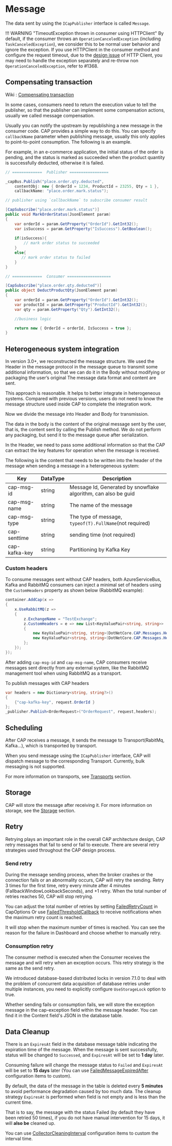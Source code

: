 # Message

The data sent by using the `ICapPublisher` interface is called `Message`.

!!! WARNING "TimeoutException thrown in consumer using HTTPClient"
    By default, if the consumer throws an `OperationCanceledException` (including `TaskCanceledException`), we consider this to be normal user behavior and ignore the exception. If you use HTTPClient in the consumer method and configure the request timeout, due to the [design issue](https://github.com/dotnet/runtime/issues/21965) of HTTP Client, you may need to handle the exception separately and re-throw non `OperationCanceledException`, refer to #1368.

## Compensating transaction

Wiki :
[Compensating transaction](https://en.wikipedia.org/wiki/Compensating_transaction)

In some cases, consumers need to return the execution value to tell the publisher, so that the publisher can implement some compensation actions, usually we called message compensation.

Usually you can notify the upstream by republishing a new message in the consumer code. CAP provides a simple way to do this. You can specify `callbackName` parameter when publishing message, usually this only applies to point-to-point consumption. The following is an example.

For example, in an e-commerce application, the initial status of the order is pending, and the status is marked as succeeded when the product quantity is successfully deducted, otherwise it is failed.

```C#
// =============  Publisher =================

_capBus.Publish("place.order.qty.deducted", 
    contentObj: new { OrderId = 1234, ProductId = 23255, Qty = 1 }, 
    callbackName: "place.order.mark.status");    

// publisher using `callbackName` to subscribe consumer result

[CapSubscribe("place.order.mark.status")]
public void MarkOrderStatus(JsonElement param)
{
    var orderId = param.GetProperty("OrderId").GetInt32();
    var isSuccess = param.GetProperty("IsSuccess").GetBoolean();
    
    if(isSuccess){
        // mark order status to succeeded
    }
    else{
       // mark order status to failed
    }
}

// =============  Consumer ===================

[CapSubscribe("place.order.qty.deducted")]
public object DeductProductQty(JsonElement param)
{
    var orderId = param.GetProperty("OrderId").GetInt32();
    var productId = param.GetProperty("ProductId").GetInt32();
    var qty = param.GetProperty("Qty").GetInt32();

    //business logic 

    return new { OrderId = orderId, IsSuccess = true };
}
```

## Heterogeneous system integration

In version 3.0+, we reconstructed the message structure. We used the Header in the message protocol in the message queue to transmit some additional information, so that we can do it in the Body without modifying or packaging the user’s original The message data format and content are sent.

This approach is reasonable. It helps to better integrate in heterogeneous systems. Compared with previous versions, users do not need to know the message structure used inside CAP to complete the integration work.

Now we divide the message into Header and Body for transmission.

The data in the body is the content of the original message sent by the user, that is, the content sent by calling the Publish method. We do not perform any packaging, but send it to the message queue after serialization.

In the Header, we need to pass some additional information so that the CAP can extract the key features for operation when the message is received.

The following is the content that needs to be written into the header of the message when sending a message in a heterogeneous system:

 Key | DataType | Description
-- | --| --
cap-msg-id |  string | Message Id, Generated by snowflake algorithm, can also be guid
cap-msg-name | string | The name of the message
cap-msg-type | string | The type of message, `typeof(T).FullName`(not required)
cap-senttime | string | sending time (not required)
cap-kafka-key | string | Partitioning by Kafka Key

### Custom headers
To consume messages sent without CAP headers, both AzureServiceBus, Kafka and RabbitMQ consumers can inject a minimal set of headers using the `CustomHeaders` property as shown below (RabbitMQ example):
```C#
container.AddCap(x =>
{
    x.UseRabbitMQ(z =>
    {
        z.ExchangeName = "TestExchange";
        z.CustomHeaders = e => new List<KeyValuePair<string, string>>
        {
            new KeyValuePair<string, string>(DotNetCore.CAP.Messages.Headers.MessageId, SnowflakeId.Default().NextId().ToString()),
            new KeyValuePair<string, string>(DotNetCore.CAP.Messages.Headers.MessageName, e.RoutingKey)
        };
    });
});
```

After adding `cap-msg-id` and `cap-msg-name`, CAP consumers receive messages sent directly from any external system, like the RabbitMQ management tool when using RabbitMQ as a transport.

To publish messages with CAP headers 
```C#
var headers = new Dictionary<string, string?>()
{
    {"cap-kafka-key", request.OrderId }
};
_publisher.Publish<OrderRequest>("OrderRequest", request,headers);
```


## Scheduling

After CAP receives a message, it sends the message to Transport(RabitMq, Kafka...), which is transported by transport.
 
When you send message using the `ICapPublisher` interface, CAP will dispatch message to the corresponding Transport. Currently, bulk messaging is not supported.

For more information on transports, see [Transports](../transport/general.md) section.

## Storage 

CAP will store the message after receiving it. For more information on storage, see the [Storage](../storage/general.md) section.

## Retry

Retrying plays an important role in the overall CAP architecture design, CAP retry messages that fail to send or fail to execute. There are several retry strategies used throughout the CAP design process.

### Send retry

During the message sending process, when the broker crashes or the connection fails or an abnormality occurs, CAP will retry the sending. Retry 3 times for the first time, retry every minute after 4 minutes (FallbackWindowLookbackSeconds), and +1 retry. When the total number of retries reaches 50, CAP will stop retrying.

You can adjust the total number of retries by setting [FailedRetryCount](../configuration#failedretrycount) in CapOptions Or use [FailedThresholdCallback](../configuration#failedthresholdcallback) to receive notifications when the maximum retry count is reached.

It will stop when the maximum number of times is reached. You can see the reason for the failure in Dashboard and choose whether to manually retry.

### Consumption retry

The consumer method is executed when the Consumer receives the message and will retry when an exception occurs. This retry strategy is the same as the send retry.

We introduced database-based distributed locks in version 7.1.0 to deal with the problem of concurrent data acquisition of database retries under multiple instances, you need to explicitly configure `UseStorageLock` option to true.

Whether sending fails or consumption fails, we will store the exception message in the cap-exception field within the message header. You can find it in the Content field's JSON in the database table.

## Data Cleanup

There is an `ExpiresAt` field in the database message table indicating the expiration time of the message. When the message is sent successfully, status will be changed to `Successed`, and `ExpiresAt` will be set to **1 day** later. 

Consuming failure will change the message status to `Failed` and `ExpiresAt` will be set to **15 days** later (You can use [FailedMessageExpiredAfter](../configuration#failedmessageexpiredafter) configuration items to custom).

By default, the data of the message in the table is deleted every **5 minutes** to avoid performance degradation caused by too much data. The cleanup strategy `ExpiresAt` is performed when field is not empty and is less than the current time. 

That is to say, the message with the status Failed (by default they have been retried 50 times), if you do not have manual intervention for 15 days, it will **also be** cleaned up.

You can use [CollectorCleaningInterval](../configuration#collectorcleaninginterval) configuration items to custom the interval time.

